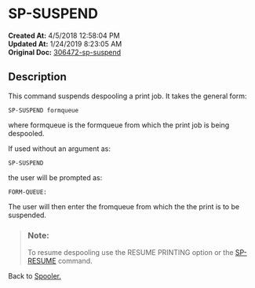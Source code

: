 # SP-SUSPEND

**Created At:** 4/5/2018 12:58:04 PM  
**Updated At:** 1/24/2019 8:23:05 AM  
**Original Doc:** [306472-sp-suspend](https://docs.jbase.com/44205-spooler/306472-sp-suspend)  


## Description 

This command suspends despooling a print job. It takes the general form:

```
SP-SUSPEND formqueue
```

where formqueue is the formqueue from which the print job is being despooled.

If used without an argument as:

```
SP-SUSPEND
```

the user will be prompted as:

```
FORM-QUEUE:
```

The user will then enter the fromqueue from which the the print is to be suspended.




> ### Note: 
> 
> To resume despooling use the RESUME PRINTING option or the [SP-RESUME](./../sp-resume) command.




Back to [Spooler.](./../jbase-spooler)
